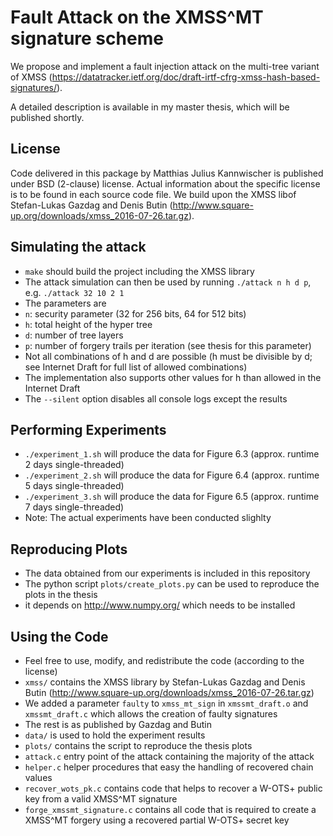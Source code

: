 # Fault Attack on the XMSS^MT signature scheme
We propose and implement a fault injection attack on the multi-tree variant of XMSS (https://datatracker.ietf.org/doc/draft-irtf-cfrg-xmss-hash-based-signatures/).

A detailed description is available in my master thesis, which will be published shortly.


## License
Code delivered in this package by Matthias Julius Kannwischer is published under BSD (2-clause) license. Actual information about the specific license is to be found in each source code file.
We build upon the XMSS libof Stefan-Lukas Gazdag and Denis Butin (http://www.square-up.org/downloads/xmss_2016-07-26.tar.gz).

## Simulating the attack
- `make` should build the project including the XMSS library
- The attack simulation can then be used by running `./attack n h d p`, e.g. `./attack 32 10 2 1`
- The parameters are
 - `n`: security parameter (32 for 256 bits, 64 for 512 bits)
 - `h`: total height of the hyper tree
 - `d`: number of tree layers
 - `p`: number of forgery trails per iteration (see thesis for this parameter)
- Not all combinations of h and d are possible (h must be divisible by d; see Internet Draft for full list of allowed combinations)
- The implementation also supports other values for h than allowed in the Internet Draft
- The `--silent` option disables all console logs except the results

## Performing Experiments
- `./experiment_1.sh` will produce the data for Figure 6.3 (approx. runtime 2 days single-threaded)
- `./experiment_2.sh` will produce the data for Figure 6.4 (approx. runtime 5 days single-threaded)
- `./experiment_3.sh` will produce the data for Figure 6.5 (approx. runtime 7 days single-threaded)
- Note: The actual experiments have been conducted slighlty

## Reproducing Plots
 - The data obtained from our experiments is included in this repository
 - The python script `plots/create_plots.py` can be used to reproduce the plots in the thesis
 - it depends on http://www.numpy.org/ which needs to be installed

## Using the Code
 - Feel free to use, modify, and redistribute the code (according to the license)
 - `xmss/` contains the XMSS library by Stefan-Lukas Gazdag and Denis Butin (http://www.square-up.org/downloads/xmss_2016-07-26.tar.gz)
  - We added a parameter `faulty` to `xmss_mt_sign` in `xmssmt_draft.o` and `xmssmt_draft.c` which allows the creation of faulty signatures
  - The rest is as published by Gazdag and Butin
 - `data/` is used to hold the experiment results
 - `plots/` contains the script to reproduce the thesis plots
 - `attack.c` entry point of the attack containing the majority of the attack
 - `helper.c` helper procedures that easy the handling of recovered chain values
 - `recover_wots_pk.c` contains code that helps to recover a W-OTS+ public key from a valid XMSS^MT signature
 - `forge_xmssmt_signature.c` contains all code that is required to create a XMSS^MT forgery using a recovered partial W-OTS+ secret key
